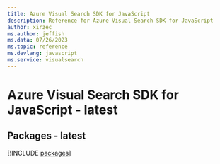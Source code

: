 ```yaml
---
title: Azure Visual Search SDK for JavaScript
description: Reference for Azure Visual Search SDK for JavaScript
author: xirzec
ms.author: jeffish
ms.data: 07/26/2023
ms.topic: reference
ms.devlang: javascript
ms.service: visualsearch
---
```

# Azure Visual Search SDK for JavaScript - latest
## Packages - latest
[!INCLUDE [packages](visual-search-index.md)]